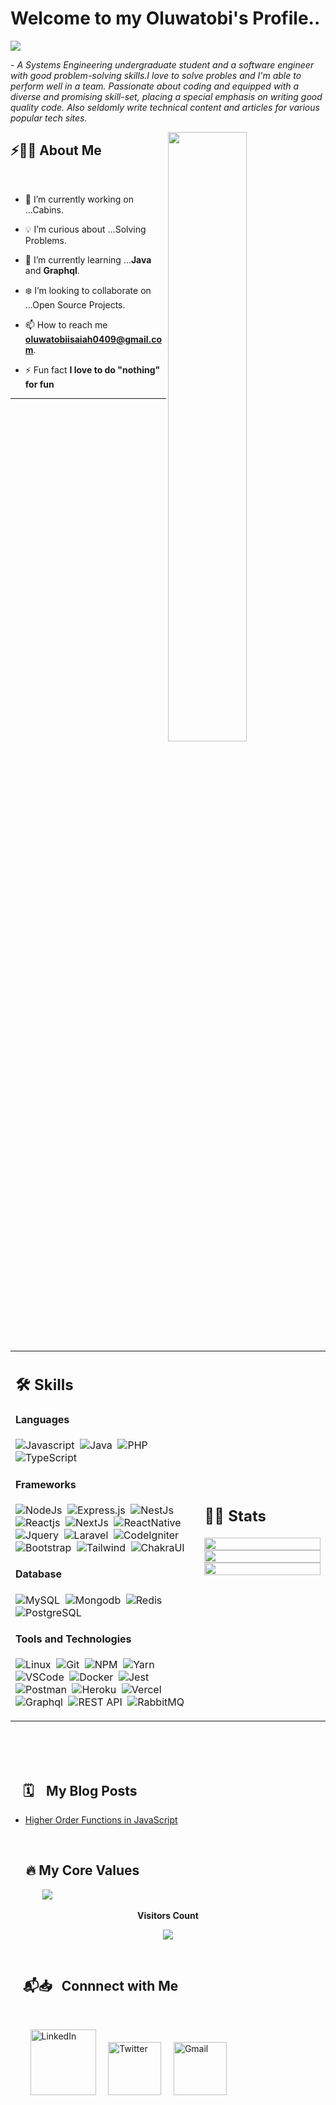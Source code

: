 # Welcome to my Oluwatobi's Profile.. 

<img src="https://readme-typing-svg.herokuapp.com?font=Architects+Daughter&color=fcba03&size=25&center=false&lines=hey!+its+Oluwatobi;Software+Engineer...;Tech+Enthusiast...;"/>
 
 <p>- <i>A Systems Engineering undergraduate student and a software engineer with good problem-solving skills.I love to solve probles and I'm able to perform well in a team. Passionate about coding and equipped with a diverse and promising skill-set, placing a special emphasis on writing good quality code. Also seldomly write technical content and articles for various popular tech sites.</i></p>


<img src="https://user-images.githubusercontent.com/89788120/167628634-549d2bdd-609e-4275-85af-1e1974da64ca.gif" width="50%" align="right" />

## ⚡🙋‍♂️ About Me

</br>

- 🔧 I’m currently working on ...Cabins.

- 💡 I’m curious about ...Solving Problems.
- 📖 I’m currently learning ...**Java** and **Graphql**.
- ❄️ I’m looking to collaborate on ...Open Source Projects.
- 📫 How to reach me **oluwatobiisaiah0409@gmail.com**.
- ⚡ Fun fact **I love to do "nothing" for fun**

<hr>

<!---

kaustav202/kaustav202 is a ✨ special ✨ repository because its `README.md` (this file) appears on your GitHub profile.
You can click the Preview link to take a look at your changes.

--->


</br>


<table width="100%" >

 <tr>
    <td width="60%">
     
## 🛠️ Skills

#### Languages

![Javascript](https://img.shields.io/badge/JavaScript-F7DF1E?style=flat&logo=javascript&logoColor=black)&nbsp;
![Java](https://img.shields.io/badge/-Java-%23150458.svg?style=flat&logo=java&logoColor=orange)&nbsp;
![PHP](https://img.shields.io/badge/-php-05122A?style=flat&logo=php)&nbsp;
![TypeScript](https://img.shields.io/badge/Typescript-276DC3?style=flat&logo=typescript&logoColor=blue&color=0B2C4A)&nbsp;


#### Frameworks
![NodeJs](https://img.shields.io/badge/node.js-2343853D?style=flat&logo=node.js&logoColor=white)&nbsp;
![Express.js](https://img.shields.io/badge/Express.js-092E20?style=flat&logo=express&logoColor=white)&nbsp;
![NestJs](https://img.shields.io/badge/Nestjs-000000?style=flat&logo=nestjs&logoColor=white)&nbsp;
![Reactjs](https://img.shields.io/badge/React-20232A?style=flat&logo=react&logoColor=61DAFB)&nbsp;
![NextJs](https://img.shields.io/badge/Nextjs-20232A?style=flat&logo=next.js&logoColor=61DAFB)&nbsp;
![ReactNative](https://img.shields.io/badge/reactnative-20232A?style=flat&logo=react-native&logoColor=61DAFB)&nbsp;
![Jquery](https://img.shields.io/badge/jQuery-0769AD?style=flat&logo=jquery&logoColor=white)&nbsp;
![Laravel](https://img.shields.io/badge/laravel-red?style=flat&logo=laravel&logoColor=white)&nbsp;
![CodeIgniter](https://img.shields.io/badge/codeigniter-red?style=flat&logo=codeigniter&logoColor=white)&nbsp;
<br>
![Bootstrap](https://img.shields.io/badge/Bootstrap_CSS-purple?style=flat&logo=bootstrap&logoColor=white)&nbsp;
![Tailwind](https://img.shields.io/badge/Tailwind_CSS-blue?style=flat&logo=tailwindcss&logoColor=white)&nbsp;
![ChakraUI](https://img.shields.io/badge/Chakra_UI-lemon?style=flat&logo=chakraui&logoColor=white)&nbsp;
<!--      
![Express.js](https://img.shields.io/badge/express.js-%23404d59.svg?style=flat&logo=express&logoColor=%2361DAFB) -->
<!-- ![PHP](https://img.shields.io/badge/PHP-777BB4?style=flat&logo=php&logoColor=white)&nbsp; -->


#### Database

![MySQL](https://img.shields.io/badge/MySQL-00000F?style=flat&logo=mysql&logoColor=white)&nbsp;
![Mongodb](https://img.shields.io/badge/Mongodb-green?style=flat&logo=mongodb&logoColor=A8B9CC)&nbsp;
![Redis](https://img.shields.io/badge/Redis-red?style=flat&logo=node.js&logoColor=white)&nbsp;
![PostgreSQL](https://img.shields.io/badge/PostgreSQL-blue?style=flat&logo=postgresql&logoColor=white)

#### Tools and Technologies

![Linux](https://img.shields.io/badge/Linux-05122A?style=flat&logo=linux&logoColor=white)&nbsp;
![Git](https://img.shields.io/badge/-Git-05122A?style=flat&logo=git)&nbsp;
![NPM](https://img.shields.io/badge/Npm-CB3837?style=flat&logo=npm&logoColor=white)&nbsp;
![Yarn](https://img.shields.io/badge/Yarn-CB3837?style=flat&logo=yarn&logoColor=white)&nbsp;
![VSCode](https://img.shields.io/badge/Visual_Studio_Code-0078D4?style=flat&logo=visual-studio-code&logoColor=white)&nbsp;
![Docker](https://img.shields.io/badge/Docker-2CA5E0?style=flat&logo=docker&logoColor=white)&nbsp;
![Jest](https://img.shields.io/badge/Jest-red?style=flat&logo=jest&logoColor=white)&nbsp;
<br>
![Postman](https://img.shields.io/badge/Postman-orange?style=flat&logo=postman&logoColor=white)&nbsp;
![Heroku](https://img.shields.io/badge/Heroku-232F3E?style=flat&logo=heroku&logoColor=white)&nbsp;
![Vercel](https://img.shields.io/badge/Vercel-000?style=flat&logo=vercel&logoColor=white)&nbsp;
<br>
![Graphql](https://img.shields.io/badge/Graphql-109989?style=flat&logo=graphql&logoColor=white)&nbsp;
![REST API](https://img.shields.io/badge/REST_API-109989?style=flat&logo=RESTAPI&logoColor=white)&nbsp;
![RabbitMQ](https://img.shields.io/badge/RabbitMQ-109989?style=flat&logo=rabbitmq&logoColor=white)&nbsp;


     
</td>
    <td>
  
## 📄📜 Stats


<p align="center">
  <img width="100%" src="https://github-readme-stats.vercel.app/api?username=oluwatobiisaiah&theme=algolia&show_icons=true&bg_color=transparent&title_color=navy&text_color=black" />
 </br>
  <img width="100%" src="https://github-readme-streak-stats.herokuapp.com/?user=oluwatobiisaiah"/>
 </br>
  <img width="100%" src="https://github-readme-stats.vercel.app/api/top-langs/?username=oluwatobiisaiah&exclude_repo=Portfolio,HomePal&langs_count=7&layout=compact&bg_color=transparent" />
</p>
     
  </td>
 </tr>
</table>



</br>

<!--



# Featured Repositories 🚀

<img width="30%" src="https://github-readme-stats.vercel.app/api/pin/?username=oluwatobiisaiah&repo=user-microservice&theme=vue"/>

<img width="30%" src="https://github-readme-stats.vercel.app/api/pin/?username=oluwatobiisaiah&repo=windows-11-desktop&theme=apprentice"/>


<!--

## Banner

## Update About

## Metrics

## Code Snippet Gif/ Anime

## Resize

## Pinned Repositories

## Open Source Programs

## Achievements Section

-->



</br>
</br>

## &nbsp; &nbsp; 🗓️&nbsp; &nbsp;  My Blog Posts


   
<!-- BLOG-POST-LIST:START -->
- [Higher Order Functions in JavaScript](https://dev.to/oluwatobi_/higher-order-functions-in-javascript-4kfk)

<!-- BLOG-POST-LIST:END -->

  </td>
  
  <td width="600px">
   
  </td>
  
 </tr>
 </table>
 
 
 </br>
 
## &nbsp; &nbsp; &nbsp;🔥 My Core Values


&nbsp; &nbsp; &nbsp; &nbsp; &nbsp; &nbsp;&nbsp; <img  src="https://readme-typing-svg.herokuapp.com?font=Soucre+Code+Pro&duration=1700&color=12263A&background=ffffff&multiline=true&width=650&height=220&lines=while(true);..+Excellence;..+Honesty;....;....Ikagai(Growth);...Discipline;....Result + Oriented;...repeat()"/>



<div align="center">
 <b style = {font-weight: 600}>Visitors Count</b>

<p align="center"><img align="center" src="https://profile-counter.glitch.me/{oluwatobiisaiah}/count.svg" /></p> 
<br>
</div>
 



## &nbsp; &nbsp; 📬📥 &nbsp; Connnect with Me
<br/>

&nbsp; &nbsp; &nbsp; &nbsp; <a href="https://www.linkedin.com/in/adedeji-oluwatobi-67b419237"><img width="105px" alt="LinkedIn" src="https://img.shields.io/badge/LinkedIn%20-%230077B5.svg?&style=flat&logo=linkedin&logoColor=white"/></a> &nbsp;&nbsp;&nbsp;
<a href="https://twitter.com/oluwatobiTweets"><img width="85px" alt="Twitter" src="https://img.shields.io/badge/Twitter-7289DA?style=flat&logo=twitter&logoColor=white" /></a> &nbsp; &nbsp; 
<a href="mailto:oluwatobiisaiah0409@gmail.com"><img width="85px" alt="Gmail" src="https://img.shields.io/badge/Gmail-D14836?style=flat&logo=gmail&logoColor=white" /></a> &nbsp; &nbsp; 
</br>
</br>





